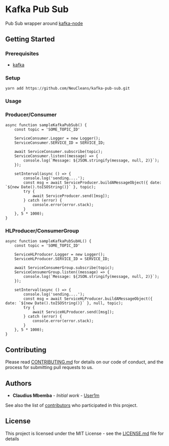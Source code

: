 # Kafka Pub Sub


Pub Sub wrapper around [kafka-node](https://github.com/SOHU-Co/kafka-node)

## Getting Started


### Prerequisites

* [kafka](https://github.com/NeuCleans/kafka-docker/tree/pub-sub)

### Setup

`yarn add https://github.com/NeuCleans/kafka-pub-sub.git`


### Usage

### Producer/Consumer

```
async function sampleKafkaPubSub() {
    const topic = 'SOME_TOPIC_ID'

    ServiceConsumer.Logger = new Logger();
    ServiceConsumer.SERVICE_ID = SERVICE_ID;

    await ServiceConsumer.subscribe(topic);
    ServiceConsumer.listen((message) => {
        console.log(`Message: ${JSON.stringify(message, null, 2)}`);
    });

    setInterval(async () => {
        console.log('sending....');
        const msg = await ServiceProducer.buildAMessageObject({ date: `${new Date().toISOString()}` }, topic);
        try {
            await ServiceProducer.send([msg]);
        } catch (error) {
            console.error(error.stack);
        }
    }, 5 * 1000);
}
```

### HLProducer/ConsumerGroup

```
async function sampleKafkaPubSubHL() {
    const topic = 'SOME_TOPIC_ID'

    ServiceHLProducer.Logger = new Logger();
    ServiceHLProducer.SERVICE_ID = SERVICE_ID;

    await ServiceConsumerGroup.subscribe(topic);
    ServiceConsumerGroup.listen((message) => {
        console.log(`Message: ${JSON.stringify(message, null, 2)}`);
    });

    setInterval(async () => {
        console.log('sending....');
        const msg = await ServiceHLProducer.buildAMessageObject({ date: `${new Date().toISOString()}` }, null, topic);
        try {
            await ServiceHLProducer.send([msg]);
        } catch (error) {
            console.error(error.stack);
        }
    }, 5 * 1000);
}
```

## Contributing

Please read [CONTRIBUTING.md](https://gist.github.com/PurpleBooth/b24679402957c63ec426) for details on our code of conduct, and the process for submitting pull requests to us.


## Authors

* **Claudius Mbemba** - *Initial work* - [User1m](https://github.com/User1m)

See also the list of [contributors](https://github.com/NeuCleans/kafka-pub-sub/contributors) who participated in this project.

## License

This project is licensed under the MIT License - see the [LICENSE.md](LICENSE.md) file for details

